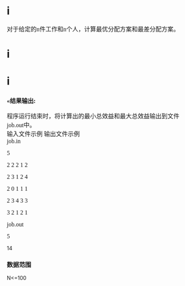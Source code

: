 

# i


<span style="font-family:&#39;Microsoft YaHei&#39;;font-size:16px;">对于给定的n件工作和n个人，计算最优分配方案和最差分配方案。</span><br/>

# i



# i


<h3>
<span style="font-family:&#39;Microsoft YaHei&#39;;font-size:16px;">«结果输出:</span> 
</h3>
<span style="font-family:&#39;Microsoft YaHei&#39;;font-size:16px;">程序运行结束时，将计算出的最小总效益和最大总效益输出到文件<span>job.out</span>中。</span><br/>
<span style="font-family:&#39;Microsoft YaHei&#39;;font-size:16px;">输入文件示例 输出文件示例</span><br/>
<span style="font-family:&#39;Microsoft YaHei&#39;;font-size:16px;"><span>job.in</span></span><br/>
<p>
<span style="font-family:&#39;Microsoft YaHei&#39;;font-size:16px;">5</span> 
</p>
<p>
<span style="font-family:&#39;Microsoft YaHei&#39;;font-size:16px;"></span><span style="font-family:&#39;Microsoft YaHei&#39;;font-size:16px;">2 2 2 1 2</span> 
</p>
<p>
<span style="font-family:&#39;Microsoft YaHei&#39;;font-size:16px;">2 3 1 2 4</span> 
</p>
<p>
<span style="font-family:&#39;Microsoft YaHei&#39;;font-size:16px;">2 0 1 1 1</span> 
</p>
<p>
<span style="font-family:&#39;Microsoft YaHei&#39;;font-size:16px;">2 3 4 3 3</span> 
</p>
<p>
<span style="font-family:&#39;Microsoft YaHei&#39;;font-size:16px;">3 2 1 2 1</span> 
</p>
<p>
<span style="font-family:&#39;Microsoft YaHei&#39;;font-size:16px;"><span>job.out</span><br/>
</span> 
</p>
<p>
<span style="font-family:&#39;Microsoft YaHei&#39;;font-size:16px;">5</span> 
</p>
<p>
14
</p>
<h3>
数据范围
</h3>
N&lt;=100<br/>
